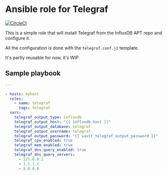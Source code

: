 # Ansible role for Telegraf

[![CircleCI](https://circleci.com/gh/angristan/ansible-telegraf.svg?style=svg)](https://circleci.com/gh/angristan/ansible-telegraf)

This is a simple role that will install Telegraf from the InfluxDB APT repo and configure it.

All the configuration is done with the `telegraf.conf.j2` template.

It's partly reusable for now, it's WIP.

## Sample playbook

```yaml
---

- hosts: myhost
  roles:
    - name: telegraf
      tags: telegraf
  vars:
    telegraf_output_type: influxdb
    telegraf_output_host: "{{ influxdb_host }}"
    telegraf_output_database: telegraf
    telegraf_output_username: telegraf
    telegraf_output_password: "{{ vault_telegraf_output_password }}"
    telegraf_cpu_enabled: true
    telegraf_mem_enabled: true
    telegraf_dns_query_enabled: true
    telegraf_dns_query_servers:
      - 127.0.0.1
      - 1.1.1.1
      - 8.8.8.8
```
